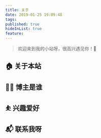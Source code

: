 ```yaml
---
title: 关于
date: 2019-01-25 19:09:48
tags: 
published: true
hideInList: true
feature: 
---
```

> 欢迎来到我的小站呀，很高兴遇见你！🤝

## 🏠 关于本站

## 👨‍💻 博主是谁

## ⛹ 兴趣爱好

## 📬 联系我呀
